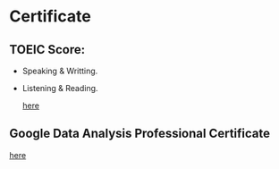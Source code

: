 # Certificate

## TOEIC Score:
- Speaking & Writting.
- Listening & Reading.

  [here](https://github.com/hiuuuuuuuu/Certificate/blob/main/TOEIC_Score.pdf)

## Google Data Analysis Professional Certificate

[here](https://github.com/hiuuuuuuuu/Certificate/blob/main/Google%20Data%20Analytics%20Certificate.pdf)
